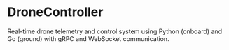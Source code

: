 # DroneController
Real-time drone telemetry and control system using Python (onboard) and Go (ground) with gRPC and WebSocket communication.
